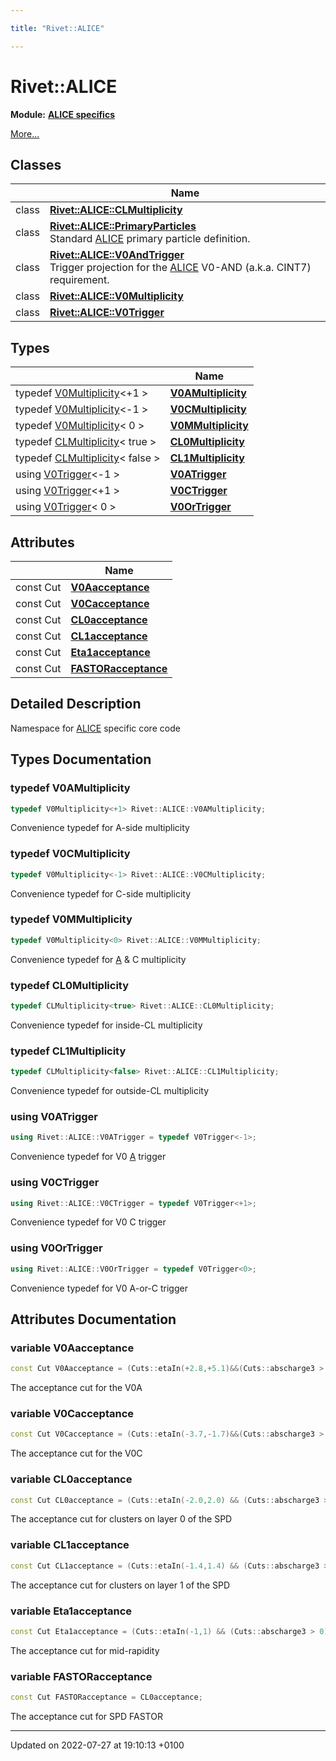 ```yaml
---

title: "Rivet::ALICE"

---
```


# Rivet::ALICE

**Module:** **[ALICE specifics](http://example.org/modules/group__alice/)**

 [More...](#detailed-description)

## Classes

|                | Name           |
| -------------- | -------------- |
| class | **[Rivet::ALICE::CLMultiplicity](http://example.org/classes/classrivet_1_1alice_1_1clmultiplicity/)**  |
| class | **[Rivet::ALICE::PrimaryParticles](http://example.org/classes/classrivet_1_1alice_1_1primaryparticles/)** <br>Standard <a href="http://example.org/namespaces/namespacerivet_1_1alice/">ALICE</a> primary particle definition.  |
| class | **[Rivet::ALICE::V0AndTrigger](http://example.org/classes/classrivet_1_1alice_1_1v0andtrigger/)** <br>Trigger projection for the <a href="http://example.org/namespaces/namespacerivet_1_1alice/">ALICE</a> V0-AND (a.k.a. CINT7) requirement.  |
| class | **[Rivet::ALICE::V0Multiplicity](http://example.org/classes/classrivet_1_1alice_1_1v0multiplicity/)**  |
| class | **[Rivet::ALICE::V0Trigger](http://example.org/classes/classrivet_1_1alice_1_1v0trigger/)**  |

## Types

|                | Name           |
| -------------- | -------------- |
| typedef <a href="http://example.org/classes/classrivet_1_1alice_1_1v0multiplicity/">V0Multiplicity</a><+1 > | **[V0AMultiplicity](http://example.org/namespaces/namespacerivet_1_1alice/#typedef-v0amultiplicity)**  |
| typedef <a href="http://example.org/classes/classrivet_1_1alice_1_1v0multiplicity/">V0Multiplicity</a><-1 > | **[V0CMultiplicity](http://example.org/namespaces/namespacerivet_1_1alice/#typedef-v0cmultiplicity)**  |
| typedef <a href="http://example.org/classes/classrivet_1_1alice_1_1v0multiplicity/">V0Multiplicity</a>< 0 > | **[V0MMultiplicity](http://example.org/namespaces/namespacerivet_1_1alice/#typedef-v0mmultiplicity)**  |
| typedef <a href="http://example.org/classes/classrivet_1_1alice_1_1clmultiplicity/">CLMultiplicity</a>< true > | **[CL0Multiplicity](http://example.org/namespaces/namespacerivet_1_1alice/#typedef-cl0multiplicity)**  |
| typedef <a href="http://example.org/classes/classrivet_1_1alice_1_1clmultiplicity/">CLMultiplicity</a>< false > | **[CL1Multiplicity](http://example.org/namespaces/namespacerivet_1_1alice/#typedef-cl1multiplicity)**  |
| using <a href="http://example.org/classes/classrivet_1_1alice_1_1v0trigger/">V0Trigger</a><-1 > | **[V0ATrigger](http://example.org/namespaces/namespacerivet_1_1alice/#using-v0atrigger)**  |
| using <a href="http://example.org/classes/classrivet_1_1alice_1_1v0trigger/">V0Trigger</a><+1 > | **[V0CTrigger](http://example.org/namespaces/namespacerivet_1_1alice/#using-v0ctrigger)**  |
| using <a href="http://example.org/classes/classrivet_1_1alice_1_1v0trigger/">V0Trigger</a>< 0 > | **[V0OrTrigger](http://example.org/namespaces/namespacerivet_1_1alice/#using-v0ortrigger)**  |

## Attributes

|                | Name           |
| -------------- | -------------- |
| const Cut | **[V0Aacceptance](http://example.org/modules/group__alice/#variable-v0aacceptance)**  |
| const Cut | **[V0Cacceptance](http://example.org/modules/group__alice/#variable-v0cacceptance)**  |
| const Cut | **[CL0acceptance](http://example.org/modules/group__alice/#variable-cl0acceptance)**  |
| const Cut | **[CL1acceptance](http://example.org/modules/group__alice/#variable-cl1acceptance)**  |
| const Cut | **[Eta1acceptance](http://example.org/modules/group__alice/#variable-eta1acceptance)**  |
| const Cut | **[FASTORacceptance](http://example.org/modules/group__alice/#variable-fastoracceptance)**  |

## Detailed Description


Namespace for <a href="http://example.org/namespaces/namespacerivet_1_1alice/">ALICE</a> specific core code 

## Types Documentation

### typedef V0AMultiplicity

```cpp
typedef V0Multiplicity<+1> Rivet::ALICE::V0AMultiplicity;
```


Convenience typedef for A-side multiplicity 


### typedef V0CMultiplicity

```cpp
typedef V0Multiplicity<-1> Rivet::ALICE::V0CMultiplicity;
```


Convenience typedef for C-side multiplicity 


### typedef V0MMultiplicity

```cpp
typedef V0Multiplicity<0> Rivet::ALICE::V0MMultiplicity;
```


Convenience typedef for <a href="http://example.org/classes/classrivet_1_1a/">A</a> & C multiplicity 


### typedef CL0Multiplicity

```cpp
typedef CLMultiplicity<true> Rivet::ALICE::CL0Multiplicity;
```


Convenience typedef for inside-CL multiplicity 


### typedef CL1Multiplicity

```cpp
typedef CLMultiplicity<false> Rivet::ALICE::CL1Multiplicity;
```


Convenience typedef for outside-CL multiplicity 


### using V0ATrigger

```cpp
using Rivet::ALICE::V0ATrigger = typedef V0Trigger<-1>;
```


Convenience typedef for V0 <a href="http://example.org/classes/classrivet_1_1a/">A</a> trigger 


### using V0CTrigger

```cpp
using Rivet::ALICE::V0CTrigger = typedef V0Trigger<+1>;
```


Convenience typedef for V0 C trigger 


### using V0OrTrigger

```cpp
using Rivet::ALICE::V0OrTrigger = typedef V0Trigger<0>;
```


Convenience typedef for V0 A-or-C trigger 




## Attributes Documentation

### variable V0Aacceptance

```cpp
const Cut V0Aacceptance = (Cuts::etaIn(+2.8,+5.1)&&(Cuts::abscharge3 > 0));
```


The acceptance cut for the V0A 


### variable V0Cacceptance

```cpp
const Cut V0Cacceptance = (Cuts::etaIn(-3.7,-1.7)&&(Cuts::abscharge3 > 0));
```


The acceptance cut for the V0C 


### variable CL0acceptance

```cpp
const Cut CL0acceptance = (Cuts::etaIn(-2.0,2.0) && (Cuts::abscharge3 > 0));
```


The acceptance cut for clusters on layer 0 of the SPD 


### variable CL1acceptance

```cpp
const Cut CL1acceptance = (Cuts::etaIn(-1.4,1.4) && (Cuts::abscharge3 > 0));
```


The acceptance cut for clusters on layer 1 of the SPD 


### variable Eta1acceptance

```cpp
const Cut Eta1acceptance = (Cuts::etaIn(-1,1) && (Cuts::abscharge3 > 0));
```


The acceptance cut for mid-rapidity 


### variable FASTORacceptance

```cpp
const Cut FASTORacceptance = CL0acceptance;
```


The acceptance cut for SPD FASTOR 





-------------------------------

Updated on 2022-07-27 at 19:10:13 +0100
